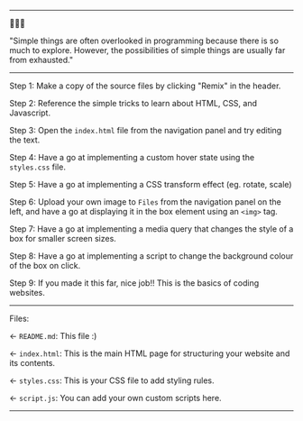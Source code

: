 -----

🔮🔮🔮

"Simple things are often overlooked in programming because there is so much to explore. However, the possibilities of simple things are usually far from exhausted."

-----

Step 1:
Make a copy of the source files by clicking "Remix" in the header.

Step 2:
Reference the simple tricks to learn about HTML, CSS, and Javascript.

Step 3:
Open the `index.html` file from the navigation panel and try editing the text.

Step 4:
Have a go at implementing a custom hover state using the `styles.css` file.

Step 5:
Have a go at implementing a CSS transform effect (eg. rotate, scale)

Step 6:
Upload your own image to `Files` from the navigation panel on the left, and have a go at displaying it in the box element using an `<img>` tag.

Step 7:
Have a go at implementing a media query that changes the style of a box for smaller screen sizes.

Step 8:
Have a go at implementing a script to change the background colour of the box on click.

Step 9:
If you made it this far, nice job!! This is the basics of coding websites.

-----

Files:

← `README.md`: This file :)

← `index.html`: This is the main HTML page for structuring your website and its contents.

← `styles.css`: This is your CSS file to add styling rules.

← `script.js`: You can add your own custom scripts here.

-----